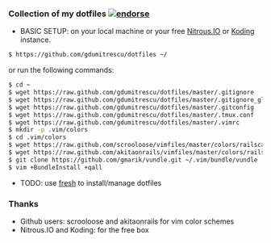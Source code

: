 ### Collection of my dotfiles [![endorse](http://api.coderwall.com/gdumitrescu/endorsecount.png)](http://coderwall.com/gdumitrescu)

 - BASIC SETUP: on your local machine or your free [Nitrous.IO](https://www.nitrous.io/join/7aNCJh74rfk) or [Koding](https://koding.com/?r=gdumitrescu) instance.
 
 ```bash
 $ https://github.com/gdumitrescu/dotfiles ~/
 ```
 or run the following commands:
 
 ```bash
 $ cd ~
 $ wget https://raw.github.com/gdumitrescu/dotfiles/master/.gitignore
 $ wget https://raw.github.com/gdumitrescu/dotfiles/master/.gitignore_global
 $ wget https://raw.github.com/gdumitrescu/dotfiles/master/.gitconfig
 $ wget https://raw.github.com/gdumitrescu/dotfiles/master/.tmux.conf
 $ wget https://raw.github.com/gdumitrescu/dotfiles/master/.vimrc
 $ mkdir -p .vim/colors
 $ cd .vim/colors
 $ wget https://raw.github.com/scrooloose/vimfiles/master/colors/railscasts.vim
 $ wget https://raw.github.com/akitaonrails/vimfiles/master/colors/railscasts2.vim
 $ git clone https://github.com/gmarik/vundle.git ~/.vim/bundle/vundle
 $ vim +BundleInstall +qall
 ```
 
 - TODO: use [fresh](https://github.com/freshshell/fresh) to install/manage dotfiles

### Thanks
 - Github users: scrooloose and akitaonrails for vim color schemes
 - Nitrous.IO and Koding: for the free box
